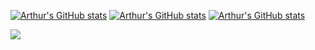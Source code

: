 [![Arthur's GitHub stats](https://github-readme-stats.vercel.app/api?username=arthurlw&hide=stars,issues&show_icons=true&theme=dracula&hide_rank=true)](https://github.com/anuraghazra/github-readme-stats)
[![Arthur's GitHub stats](https://github-readme-stats.vercel.app/api?username=arthurlw&show_icons=true&theme=dracula)](https://github.com/anuraghazra/github-readme-stats)
[![Arthur's GitHub stats](https://github-readme-stats.vercel.app/api?username=arthurlw&hide=stars&show_icons=true&theme=dracula)](https://github.com/anuraghazra/github-readme-stats)

![](https://komarev.com/ghpvc/?username=arthurlw)


<!-- ## Hi there 👋

<!--
**arthurlw/arthurlw** is a ✨ _special_ ✨ repository because its `README.md` (this file) appears on your GitHub profile.

Here are some ideas to get you started:

- 🔭 I’m currently working on ...
- 🌱 I’m currently learning ...
- 👯 I’m looking to collaborate on ...
- 🤔 I’m looking for help with ...
- 💬 Ask me about ...
- 📫 How to reach me: ...
- 😄 Pronouns: ...
- ⚡ Fun fact: ...
-->
